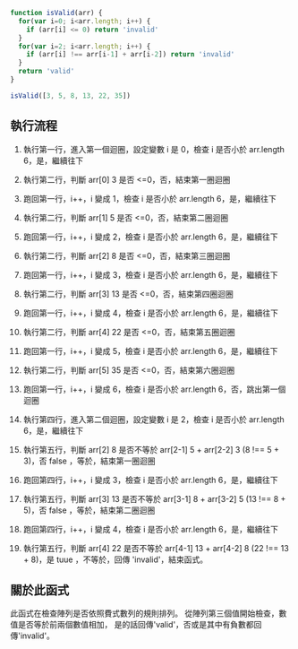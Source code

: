 ``` js
function isValid(arr) {
  for(var i=0; i<arr.length; i++) {
    if (arr[i] <= 0) return 'invalid'
  }
  for(var i=2; i<arr.length; i++) {
    if (arr[i] !== arr[i-1] + arr[i-2]) return 'invalid'
  }
  return 'valid'
}

isValid([3, 5, 8, 13, 22, 35])
```

## 執行流程
1. 執行第一行，進入第一個迴圈，設定變數 i 是 0，檢查 i 是否小於 arr.length 6，是，繼續往下 
2. 執行第二行，判斷 arr[0] 3 是否 <=0，否，結束第一圈迴圈
3. 跑回第一行，i++，i 變成 1，檢查 i 是否小於 arr.length 6，是，繼續往下
4. 執行第二行，判斷 arr[1] 5 是否 <=0，否，結束第二圈迴圈
5. 跑回第一行，i++，i 變成 2，檢查 i 是否小於 arr.length 6，是，繼續往下
6. 執行第二行，判斷 arr[2] 8 是否 <=0，否，結束第三圈迴圈
7. 跑回第一行，i++，i 變成 3，檢查 i 是否小於 arr.length 6，是，繼續往下
8. 執行第二行，判斷 arr[3] 13 是否 <=0，否，結束第四圈迴圈
9. 跑回第一行，i++，i 變成 4，檢查 i 是否小於 arr.length 6，是，繼續往下
10. 執行第二行，判斷 arr[4] 22 是否 <=0，否，結束第五圈迴圈
11. 跑回第一行，i++，i 變成 5，檢查 i 是否小於 arr.length 6，是，繼續往下
12. 執行第二行，判斷 arr[5] 35 是否 <=0，否，結束第六圈迴圈
13. 跑回第一行，i++，i 變成 6，檢查 i 是否小於 arr.length 6，否，跳出第一個迴圈

14. 執行第四行，進入第二個迴圈，設定變數 i 是 2，檢查 i 是否小於 arr.length 6，是，繼續往下 
15. 執行第五行，判斷 arr[2] 8 是否不等於 arr[2-1] 5 + arr[2-2] 3 (8 !== 5 + 3)，否 false ，等於，結束第一圈迴圈 
16. 跑回第四行，i++，i 變成 3，檢查 i 是否小於 arr.length 6，是，繼續往下
17. 執行第五行，判斷 arr[3] 13 是否不等於 arr[3-1] 8 + arr[3-2] 5 (13 !== 8 + 5)，否 false ，等於，結束第二圈迴圈 
18. 跑回第四行，i++，i 變成 4，檢查 i 是否小於 arr.length 6，是，繼續往下
19. 執行第五行，判斷 arr[4] 22 是否不等於 arr[4-1] 13 + arr[4-2] 8 (22 !== 13 + 8)，是 tuue ，不等於，回傳 'invalid'，結束函式。

## 關於此函式
 此函式在檢查陣列是否依照費式數列的規則排列。
 從陣列第三個值開始檢查，數值是否等於前兩個數值相加，
 是的話回傳'valid'，否或是其中有負數都回傳'invalid'。
